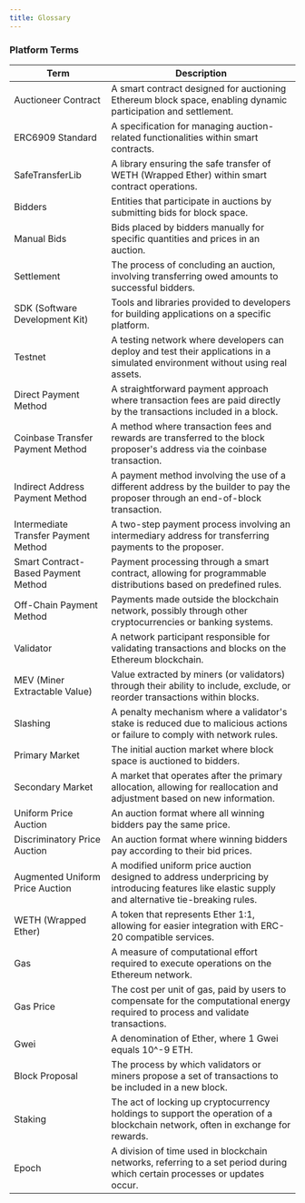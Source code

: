 ```yaml
---
title: Glossary
---
```


### Platform Terms

| Term                                 | Description                                                                                                                                       |
| ------------------------------------ | ------------------------------------------------------------------------------------------------------------------------------------------------- |
| Auctioneer Contract                  | A smart contract designed for auctioning Ethereum block space, enabling dynamic participation and settlement.                                     |
| ERC6909 Standard                     | A specification for managing auction-related functionalities within smart contracts.                                                              |
| SafeTransferLib                      | A library ensuring the safe transfer of WETH (Wrapped Ether) within smart contract operations.                                                    |
| Bidders                              | Entities that participate in auctions by submitting bids for block space.                                                                         |
| Manual Bids                          | Bids placed by bidders manually for specific quantities and prices in an auction.                                                                 |
| Settlement                           | The process of concluding an auction, involving transferring owed amounts to successful bidders.                                                  |
| SDK (Software Development Kit)       | Tools and libraries provided to developers for building applications on a specific platform.                                                      |
| Testnet                              | A testing network where developers can deploy and test their applications in a simulated environment without using real assets.                   |
| Direct Payment Method                | A straightforward payment approach where transaction fees are paid directly by the transactions included in a block.                              |
| Coinbase Transfer Payment Method     | A method where transaction fees and rewards are transferred to the block proposer's address via the coinbase transaction.                         |
| Indirect Address Payment Method      | A payment method involving the use of a different address by the builder to pay the proposer through an end-of-block transaction.                 |
| Intermediate Transfer Payment Method | A two-step payment process involving an intermediary address for transferring payments to the proposer.                                           |
| Smart Contract-Based Payment Method  | Payment processing through a smart contract, allowing for programmable distributions based on predefined rules.                                   |
| Off-Chain Payment Method             | Payments made outside the blockchain network, possibly through other cryptocurrencies or banking systems.                                         |
| Validator                            | A network participant responsible for validating transactions and blocks on the Ethereum blockchain.                                              |
| MEV (Miner Extractable Value)        | Value extracted by miners (or validators) through their ability to include, exclude, or reorder transactions within blocks.                       |
| Slashing                             | A penalty mechanism where a validator's stake is reduced due to malicious actions or failure to comply with network rules.                        |
| Primary Market                       | The initial auction market where block space is auctioned to bidders.                                                                             |
| Secondary Market                     | A market that operates after the primary allocation, allowing for reallocation and adjustment based on new information.                           |
| Uniform Price Auction                | An auction format where all winning bidders pay the same price.                                                                                   |
| Discriminatory Price Auction         | An auction format where winning bidders pay according to their bid prices.                                                                        |
| Augmented Uniform Price Auction      | A modified uniform price auction designed to address underpricing by introducing features like elastic supply and alternative tie-breaking rules. |
| WETH (Wrapped Ether)                 | A token that represents Ether 1:1, allowing for easier integration with ERC-20 compatible services.                                               |
| Gas                                  | A measure of computational effort required to execute operations on the Ethereum network.                                                         |
| Gas Price                            | The cost per unit of gas, paid by users to compensate for the computational energy required to process and validate transactions.                 |
| Gwei                                 | A denomination of Ether, where 1 Gwei equals 10^-9 ETH.                                                                                           |
| Block Proposal                       | The process by which validators or miners propose a set of transactions to be included in a new block.                                            |
| Staking                              | The act of locking up cryptocurrency holdings to support the operation of a blockchain network, often in exchange for rewards.                    |
| Epoch                                | A division of time used in blockchain networks, referring to a set period during which certain processes or updates occur.                        |

